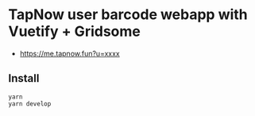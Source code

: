 # TapNow user barcode webapp with Vuetify + Gridsome

- https://me.tapnow.fun?u=xxxx

## Install

```
yarn
yarn develop
```
